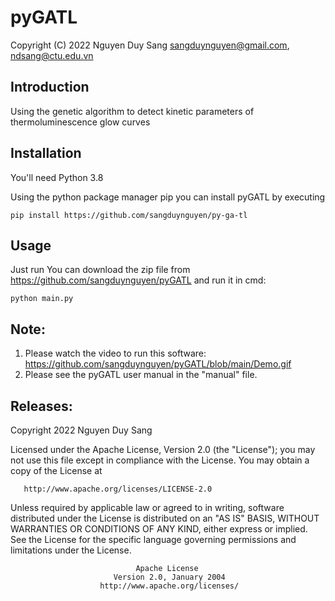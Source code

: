 # pyGATL
Copyright (C) 2022 Nguyen Duy Sang <sangduynguyen@gmail.com>, <ndsang@ctu.edu.vn>

## Introduction

Using the genetic algorithm to detect kinetic parameters of thermoluminescence glow curves

## Installation

You'll need Python 3.8

Using the python package manager pip you can install pyGATL by executing
```
pip install https://github.com/sangduynguyen/py-ga-tl
```
## Usage
Just run
You can download the zip file from https://github.com/sangduynguyen/pyGATL and run it in cmd:

```
python main.py
```
## Note:
1. Please watch the video to run this software: https://github.com/sangduynguyen/pyGATL/blob/main/Demo.gif
2. Please see the pyGATL user manual in the "manual" file.

## Releases:
Copyright 2022 Nguyen Duy Sang

   Licensed under the Apache License, Version 2.0 (the "License");
   you may not use this file except in compliance with the License.
   You may obtain a copy of the License at

       http://www.apache.org/licenses/LICENSE-2.0

   Unless required by applicable law or agreed to in writing, software
   distributed under the License is distributed on an "AS IS" BASIS,
   WITHOUT WARRANTIES OR CONDITIONS OF ANY KIND, either express or implied.
   See the License for the specific language governing permissions and
   limitations under the License.


                                Apache License
                           Version 2.0, January 2004
                        http://www.apache.org/licenses/
